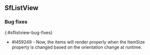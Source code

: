 ## SfListView

### Bug fixes
{:#sflistview-bug-fixes}

* \#I459249 - Now, the items will render properly when the ItemSize property is changed based on the orientation change at runtime.